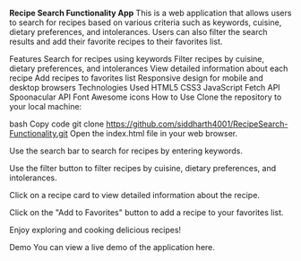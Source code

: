 **Recipe Search Functionality App**
This is a web application that allows users to search for recipes based on various criteria such as keywords, cuisine, dietary preferences, and intolerances. Users can also filter the search results and add their favorite recipes to their favorites list.

Features
Search for recipes using keywords
Filter recipes by cuisine, dietary preferences, and intolerances
View detailed information about each recipe
Add recipes to favorites list
Responsive design for mobile and desktop browsers
Technologies Used
HTML5
CSS3
JavaScript
Fetch API
Spoonacular API
Font Awesome icons
How to Use
Clone the repository to your local machine:

bash
Copy code
git clone https://github.com/siddharth4001/RecipeSearch-Functionality.git
Open the index.html file in your web browser.

Use the search bar to search for recipes by entering keywords.

Use the filter button to filter recipes by cuisine, dietary preferences, and intolerances.

Click on a recipe card to view detailed information about the recipe.

Click on the "Add to Favorites" button to add a recipe to your favorites list.

Enjoy exploring and cooking delicious recipes!

Demo
You can view a live demo of the application here.
